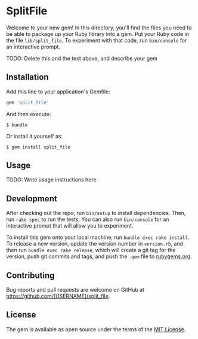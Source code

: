# SplitFile

Welcome to your new gem! In this directory, you'll find the files you need to be able to package up your Ruby library into a gem. Put your Ruby code in the file `lib/split_file`. To experiment with that code, run `bin/console` for an interactive prompt.

TODO: Delete this and the text above, and describe your gem

## Installation

Add this line to your application's Gemfile:

```ruby
gem 'split_file'
```

And then execute:

    $ bundle

Or install it yourself as:

    $ gem install split_file

## Usage

TODO: Write usage instructions here

## Development

After checking out the repo, run `bin/setup` to install dependencies. Then, run `rake spec` to run the tests. You can also run `bin/console` for an interactive prompt that will allow you to experiment.

To install this gem onto your local machine, run `bundle exec rake install`. To release a new version, update the version number in `version.rb`, and then run `bundle exec rake release`, which will create a git tag for the version, push git commits and tags, and push the `.gem` file to [rubygems.org](https://rubygems.org).

## Contributing

Bug reports and pull requests are welcome on GitHub at https://github.com/[USERNAME]/split_file.


## License

The gem is available as open source under the terms of the [MIT License](http://opensource.org/licenses/MIT).

